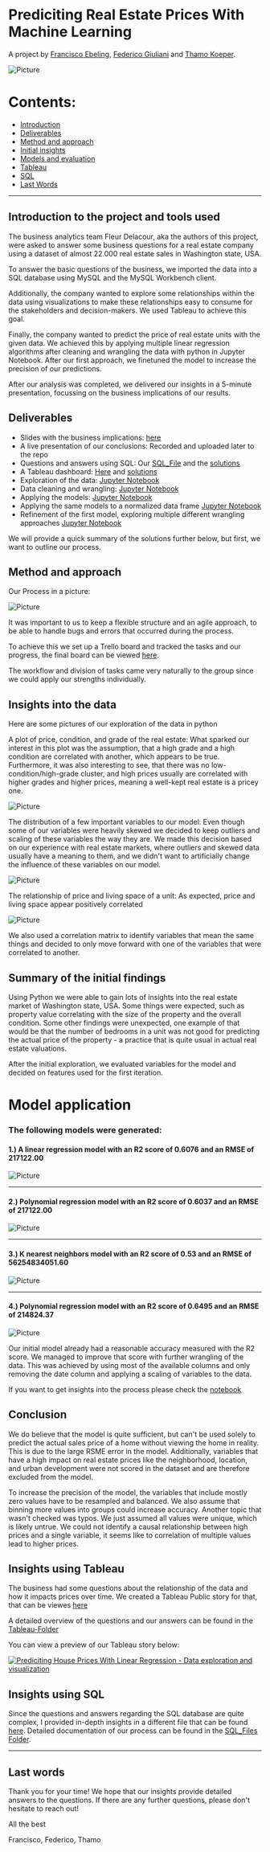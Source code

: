 # Prediciting Real Estate Prices With Machine Learning
A project by [Francisco Ebeling](https://github.com/ebelingbarros), [Federico Giuliani](https://github.com/FedericoGi) and [Thamo Koeper](https://github.com/Caparisun).

![Picture](https://github.com/Caparisun/data_mid_bootcamp_project_regression/blob/master/Pictures/real-state-project.jpg)

# Contents:

- [Introduction](#Introduction-to-the-project-and-tools-used)
- [Deliverables](#Deliverables)
- [Method and approach](#Method-and-approach)
- [Initial insights](#Insights-into-the-data)
- [Models and evaluation](#Model-application)
- [Tableau](#Insights-using-Tableau)
- [SQL](#-Insights-using-SQL)
- [Last Words](#Last-words)
***


## Introduction to the project and tools used
The business analytics team Fleur Delacour, aka the authors of this project, were asked to answer some business questions for a real estate company using a dataset of almost 22.000 real estate sales in Washington state, USA.

To answer the basic questions of the business, we imported the data into a SQL database using MySQL and the MySQL Workbench client.

Additionally, the company wanted to explore some relationships within the data using visualizations to make these relationships easy to consume for the stakeholders and decision-makers. We used Tableau to achieve this goal.

Finally, the company wanted to predict the price of real estate units with the given data. 
We achieved this by applying multiple linear regression algorithms after cleaning and wrangling the data with python in Jupyter Notebook.
After our first approach, we finetuned the model to increase the precision of our predictions.

After our analysis was completed, we delivered our insights in a 5-minute presentation, focussing on the business implications of our results. 

## Deliverables
- Slides with the business implications: [here](https://docs.google.com/presentation/d/1mR-rkAEYC1kN9f_6xhFMIaHyXNbBA2OWy5GpS1C8iw8/edit#slide=id.gc59bf226dc_0_2)
- A live presentation of our conclusions: Recorded and uploaded later to the repo
- Questions and answers using SQL: Our [SQL_File](https://github.com/Caparisun/Linear_Regression_Project/blob/master/SQL_Files/Regression%20project.sql) and the [solutions](https://github.com/Caparisun/Linear_Regression_Project/blob/master/SQL_Files/README.md)
- A Tableau dashboard: [Here](https://public.tableau.com/profile/federico.giuliani#!/vizhome/Mid_Project_Data/StoryProject?publish=yes) and [solutions](https://github.com/Caparisun/Linear_Regression_Project/blob/master/Tableau/readme.md)
- Exploration of the data: [Jupyter Notebook](https://github.com/Caparisun/Linear_Regression_Project/blob/master/Notebooks_and_data/1.basic_data_exploration.ipynb)
- Data cleaning and wrangling: [Jupyter Notebook](https://github.com/Caparisun/Linear_Regression_Project/blob/master/Notebooks_and_data/2.Datawrangling.ipynb)
- Applying the models: [Jupyter Notebook](https://github.com/Caparisun/Linear_Regression_Project/blob/master/Notebooks_and_data/3.Applying_Model.ipynb)
- Applying the same models to a normalized data frame [Jupyter Notebook](https://github.com/Caparisun/Linear_Regression_Project/blob/master/Notebooks_and_data/5.applying_model_norm.ipynb)
- Refinement of the first model, exploring multiple different wrangling approaches [Jupyter Notebook](https://github.com/Caparisun/Linear_Regression_Project/blob/master/Notebooks_and_data/6.Refinement.ipynb)

We will provide a quick summary of the solutions further below, but first, we want to outline our process.

## Method and approach

Our Process in a picture: 

![Picture](https://github.com/Caparisun/data_mid_bootcamp_project_regression/blob/master/Pictures/Process.jpg)

It was important to us to keep a flexible structure and an agile approach, to be able to handle bugs and errors that occurred during the process.

To achieve this we set up a Trello board and tracked the tasks and our progress, the final board can be viewed [here](https://trello.com/b/8Yu5xqIA/fleur-delacour).

The workflow and division of tasks came very naturally to the group since we could apply our strengths individually.


## Insights into the data
Here are some pictures of our exploration of the data in python

A plot of price, condition, and grade of the real estate:
What sparked our interest in this plot was the assumption, that a high grade and a high condition are correlated with another, which appears to be true.
Furthermore, it was also interesting to see, that there was no low-condition/high-grade cluster, and high prices usually are correlated with higher grades and higher prices, meaning a well-kept real estate is a pricey one.

![Picture](https://github.com/Caparisun/data_mid_bootcamp_project_regression/blob/master/Pictures/priceconditiongrade.png)


The distribution of a few important variables to our model:
Even though some of our variables were heavily skewed we decided to keep outliers and scaling of these variables the way they are. We made this decision based on our experience with real estate markets, where outliers and skewed data usually have a meaning to them, and we didn't want to artificially change the influence of these variables on our model.

![Picture](https://github.com/Caparisun/data_mid_bootcamp_project_regression/blob/master/Pictures/ditribution.png)

The relationship of price and living space of a unit:
As expected, price and living space appear positively correlated

![Picture](https://github.com/Caparisun/data_mid_bootcamp_project_regression/blob/master/Pictures/sqftprice.png)

We also used a correlation matrix to identify variables that mean the same things and decided to only move forward with one of the variables that were correlated to another.


## Summary of the initial findings
Using Python we were able to gain lots of insights into the real estate market of Washington state, USA. 
Some things were expected, such as property value correlating with the size of the property and the overall condition. 
Some other findings were unexpected, one example of that would be that the number of bedrooms in a unit was not good for predicting the actual price of the property - a practice that is quite usual in actual real estate valuations.

After the initial exploration, we evaluated variables for the model and decided on features used for the first iteration.


# Model application
### The following models were generated:

#### 1.) A linear regression model with an R2 score of 0.6076 and an RMSE of 217122.00

![Picture](https://github.com/Caparisun/Linear_Regression_Project/blob/master/Pictures/linear.png)
***

#### 2.) Polynomial regression model with an R2 score of 0.6037 and an RMSE of 217122.00

![Picture](https://github.com/Caparisun/Linear_Regression_Project/blob/master/Pictures/polynomal.png)
***
#### 3.) K nearest neighbors model with an R2 score of 0.53 and an RMSE of 56254834051.60
 
![Picture](https://github.com/Caparisun/Linear_Regression_Project/blob/master/Pictures/knn1.png)
 ***
 #### 4.) Polynomial regression model with an R2 score of 0.6495 and an RMSE of 214824.37

![Picture](https://github.com/Caparisun/Linear_Regression_Project/blob/master/Pictures/final.png)

Our initial model already had a reasonable accuracy measured with the R2 score. 
We managed to improve that score with further wrangling of the data. This was achieved by using most of the available columns and only removing the date column and applying a scaling of variables to the data. 

If you want to get insights into the process please check the [notebook](https://github.com/Caparisun/Linear_Regression_Project/blob/master/Notebooks_and_data/6.Refinement.ipynb)


## Conclusion

We do believe that the model is quite sufficient, but can't be used solely to predict the actual sales price of a home without viewing the home in reality. This is due to the large RSME error in the model. Additionally, variables that have a high impact on real estate prices like the neighborhood, location, and urban development were not scored in the dataset and are therefore excluded from the model.

To increase the precision of the model, the variables that include mostly zero values have to be resampled and balanced. We also assume that binning more values into groups could increase accuracy. 
Another topic that wasn't checked was typos. We just assumed all values were unique, which is likely untrue.
We could not identify a causal relationship between high prices and a single variable, it seems like to correlation of multiple values lead to higher prices.


## Insights using Tableau

The business had some questions about the relationship of the data and how it impacts prices over time. We created a Tableau Public story for that, that can be viewes [here](https://public.tableau.com/profile/federico.giuliani#!/vizhome/Mid_Project_Data/StoryProject?publish=yes)

A detailed overview of the questions and our answers can be found in the [Tableau-Folder](https://github.com/Caparisun/Linear_Regression_Project/tree/master/Tableau)

You can view a preview of our Tableau story below:

<div class='tableauPlaceholder' id='viz1618994686440' style='position: relative'><noscript><a href='#'><img alt='Prediciting House Prices With Linear Regression - Data exploration and visualization ' src='https:&#47;&#47;public.tableau.com&#47;static&#47;images&#47;Mi&#47;Mid_Project_Data&#47;StoryProject&#47;1_rss.png' style='border: none' /></a></noscript><object class='tableauViz'  style='display:none;'><param name='host_url' value='https%3A%2F%2Fpublic.tableau.com%2F' /> <param name='embed_code_version' value='3' /> <param name='site_root' value='' /><param name='name' value='Mid_Project_Data&#47;StoryProject' /><param name='tabs' value='no' /><param name='toolbar' value='yes' /><param name='static_image' value='https:&#47;&#47;public.tableau.com&#47;static&#47;images&#47;Mi&#47;Mid_Project_Data&#47;StoryProject&#47;1.png' /> <param name='animate_transition' value='yes' /><param name='display_static_image' value='yes' /><param name='display_spinner' value='yes' /><param name='display_overlay' value='yes' /><param name='display_count' value='yes' /><param name='language' value='de' /><param name='filter' value='publish=yes' /></object></div>


## Insights using SQL

Since the questions and answers regarding the SQL database are quite complex, I provided in-depth insights in a different file that can be found [here](https://github.com/Caparisun/Linear_Regression_Project/blob/master/SQL_Files/README.md).
Detailed documentation of our process can be found in the [SQL_Files Folder](https://github.com/Caparisun/Linear_Regression_Project/tree/master/SQL_Files).

***

## Last words

Thank you for your time!
We hope that our insights provide detailed answers to the questions. If there are any further questions, please don't hesitate to reach out!

All the best

Francisco, Federico, Thamo
